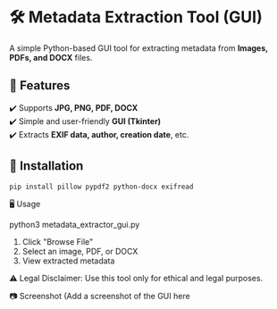 # 🛠 Metadata Extraction Tool (GUI)
A simple Python-based GUI tool for extracting metadata from **Images, PDFs, and DOCX** files.

## 🚀 Features
✔️ Supports **JPG, PNG, PDF, DOCX**  
✔️ Simple and user-friendly **GUI (Tkinter)**  
✔️ Extracts **EXIF data, author, creation date**, etc.  

## 📌 Installation
```bash
pip install pillow pypdf2 python-docx exifread
```

🖥️ Usage

python3 metadata_extractor_gui.py

1. Click "Browse File"
2. Select an image, PDF, or DOCX
3. View extracted metadata

⚠ Legal Disclaimer: Use this tool only for ethical and legal purposes.

📷 Screenshot
(Add a screenshot of the GUI here
